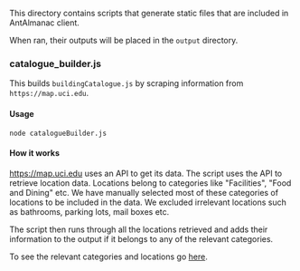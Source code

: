 This directory contains scripts that generate static files that are included in AntAlmanac client.

When ran, their outputs will be placed in the `output` directory.

### catalogue_builder.js

This builds `buildingCatalogue.js` by scraping information from `https://map.uci.edu`.

#### Usage

`node catalogueBuilder.js`

#### How it works

https://map.uci.edu uses an API to get its data. The script uses the API to retrieve location data. Locations belong to
categories like "Facilities", "Food and Dining" etc. We have manually selected most of these categories of locations to
be included in the data. We excluded irrelevant locations such as bathrooms, parking lots, mail boxes etc.

The script then runs through all the locations retrieved and adds their information to the output if it belongs to any
of the relevant categories.

To see the relevant categories and locations go [here](https://map.uci.edu/?id=463#!s/?ct/8424,8309,8311,8392,8405,44392,44393,44394,44395,44396,44397,44398,44400,44401,44402,44538,44537,44399,8396,11907,8400,10486,11906,11889,8310,8312,8393,8394,8397,8398,8399,8404,8407,8408,11891,11892,11899,11900,11902,21318,8406,11908,11935).
